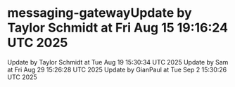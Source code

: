 # messaging-gatewayUpdate by Taylor Schmidt at Fri Aug 15 19:16:24 UTC 2025
Update by Taylor Schmidt at Tue Aug 19 15:30:34 UTC 2025
Update by Sam at Fri Aug 29 15:26:28 UTC 2025
Update by GianPaul at Tue Sep  2 15:30:26 UTC 2025
